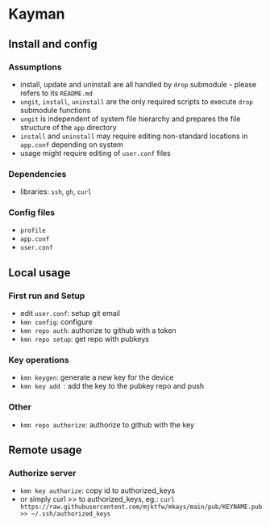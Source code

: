 # Kayman

## Install and config

### Assumptions

- install, update and uninstall are all handled by `drop` submodule - please refers to its `README.md`
- `ungit`, `install`, `uninstall`  are the only required scripts to execute `drop` submodule functions
- `ungit` is independent of system file hierarchy and prepares the file structure of the `app` directory
- `install` and `uninstall` may require editing non-standard locations in `app.conf` depending on system
- usage might require editing of `user.conf` files

### Dependencies

- libraries: `ssh`, `gh`, `curl`

### Config files

- `profile`
- `app.conf`
- `user.conf`

## Local usage

### First run and Setup

- edit `user.conf`: setup git email
- `kmn config`: configure
- `kmn repo auth`: authorize to github with a token
- `kmn repo setup`: get repo with pubkeys

### Key operations

- `kmn keygen`: generate a new key for the device
- `kmn key add `: add the key to the pubkey repo and push

### Other

- `kmn repo authorize`: authorize to github with the key

## Remote usage

### Authorize server

- `kmn key authorize`: copy id to authorized_keys
- or simply curl >> to authorized_keys, eg.: `curl https://raw.githubusercontent.com/mjktfw/mkays/main/pub/KEYNAME.pub >> ~/.ssh/authorized_keys`
